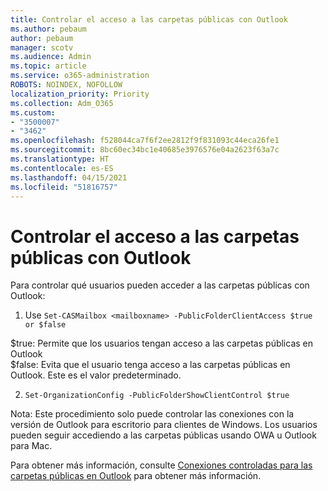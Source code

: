```yaml
---
title: Controlar el acceso a las carpetas públicas con Outlook
ms.author: pebaum
author: pebaum
manager: scotv
ms.audience: Admin
ms.topic: article
ms.service: o365-administration
ROBOTS: NOINDEX, NOFOLLOW
localization_priority: Priority
ms.collection: Adm_O365
ms.custom:
- "3500007"
- "3462"
ms.openlocfilehash: f528044ca7f6f2ee2812f9f831093c44eca26fe1
ms.sourcegitcommit: 8bc60ec34bc1e40685e3976576e04a2623f63a7c
ms.translationtype: HT
ms.contentlocale: es-ES
ms.lasthandoff: 04/15/2021
ms.locfileid: "51816757"
---
```

# <a name="control-access-to-public-folders-using-outlook"></a>Controlar el acceso a las carpetas públicas con Outlook

Para controlar qué usuarios pueden acceder a las carpetas públicas con Outlook:

1. Use `Set-CASMailbox <mailboxname> -PublicFolderClientAccess $true or $false`

$true: Permite que los usuarios tengan acceso a las carpetas públicas en Outlook  
$false: Evita que el usuario tenga acceso a las carpetas públicas en Outlook. Este es el valor predeterminado.  

2. `Set-OrganizationConfig -PublicFolderShowClientControl $true`

Nota: Este procedimiento solo puede controlar las conexiones con la versión de Outlook para escritorio para clientes de Windows. Los usuarios pueden seguir accediendo a las carpetas públicas usando OWA u Outlook para Mac.

Para obtener más información, consulte [Conexiones controladas para las carpetas públicas en Outlook](https://aka.ms/controlpf) para obtener más información.
